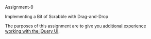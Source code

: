 Assignment-9

Implementing a Bit of Scrabble with Drag-and-Drop

The purposes of this assignment are to give [you additional experience working with the jQuery UI](https://github.com/curran/screencasts/tree/gh-pages/introToGitHub).
